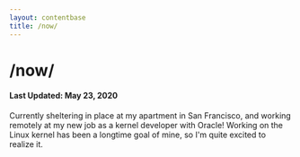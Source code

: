 ```yaml
---
layout: contentbase
title: /now/
---
```


# /now/

#### Last Updated: May 23, 2020

Currently sheltering in place at my apartment in San Francisco, and working
remotely at my new job as a kernel developer with Oracle! Working on the Linux
kernel has been a longtime goal of mine, so I'm quite excited to realize it.
